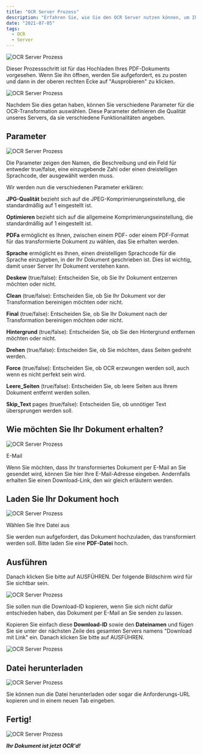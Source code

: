 ```yaml
---
title: "OCR Server Prozess"
description: "Erfahren Sie, wie Sie den OCR Server nutzen können, um Ihre PDF-Dokumente zu verarbeiten. Der erste Schritt besteht darin, Ihr Dokument hochzuladen."
date: "2021-07-05"
tags:
  - OCR
  - Server
---
```


<img src="/_images/ocr/image-9-1024x50.png" alt="OCR Server Prozess" />

Dieser Prozessschritt ist für das Hochladen Ihres PDF-Dokuments vorgesehen. Wenn Sie ihn öffnen, werden Sie aufgefordert, es zu posten und dann in der oberen rechten Ecke auf "Ausprobieren" zu klicken.

<img src="/_images/ocr/image-10-1024x143.png" alt="OCR Server Prozess" />

Nachdem Sie dies getan haben, können Sie verschiedene Parameter für die OCR-Transformation auswählen. Diese Parameter definieren die Qualität unseres Servers, da sie verschiedene Funktionalitäten angeben.

## Parameter

<img src="/_images/ocr/image-11.png" alt="OCR Server Prozess" />

Die Parameter zeigen den Namen, die Beschreibung und ein Feld für entweder true/false, eine einzugebende Zahl oder einen dreistelligen Sprachcode, der ausgewählt werden muss.

Wir werden nun die verschiedenen Parameter erklären:

**JPG-Qualität** bezieht sich auf die JPEG-Komprimierungseinstellung, die standardmäßig auf 1 eingestellt ist.

**Optimieren** bezieht sich auf die allgemeine Komprimierungseinstellung, die standardmäßig auf 1 eingestellt ist.

**PDFa** ermöglicht es Ihnen, zwischen einem PDF- oder einem PDF-Format für das transformierte Dokument zu wählen, das Sie erhalten werden.

**Sprache** ermöglicht es Ihnen, einen dreistelligen Sprachcode für die Sprache einzugeben, in der Ihr Dokument geschrieben ist. Dies ist wichtig, damit unser Server Ihr Dokument verstehen kann.

**Deskew** (true/false): Entscheiden Sie, ob Sie Ihr Dokument entzerren möchten oder nicht.

**Clean** (true/false): Entscheiden Sie, ob Sie Ihr Dokument vor der Transformation bereinigen möchten oder nicht.

**Final** (true/false): Entscheiden Sie, ob Sie Ihr Dokument nach der Transformation bereinigen möchten oder nicht.

**Hintergrund** (true/false): Entscheiden Sie, ob Sie den Hintergrund entfernen möchten oder nicht.

**Drehen** (true/false): Entscheiden Sie, ob Sie möchten, dass Seiten gedreht werden.

**Force** (true/false): Entscheiden Sie, ob OCR erzwungen werden soll, auch wenn es nicht perfekt sein wird.

**Leere_Seiten** (true/false): Entscheiden Sie, ob leere Seiten aus Ihrem Dokument entfernt werden sollen.

**Skip\_Text** pages (true/false): Entscheiden Sie, ob unnötiger Text übersprungen werden soll.

## Wie möchten Sie Ihr Dokument erhalten?

<img src="/_images/ocr/image-13-1024x94.png" alt="OCR Server Prozess" />

E-Mail

Wenn Sie möchten, dass Ihr transformiertes Dokument per E-Mail an Sie gesendet wird, können Sie hier Ihre E-Mail-Adresse eingeben. Andernfalls erhalten Sie einen Download-Link, den wir gleich erläutern werden.

## Laden Sie Ihr Dokument hoch

<img src="/_images/ocr/image-14-1024x77.png" alt="OCR Server Prozess" />

Wählen Sie Ihre Datei aus

Sie werden nun aufgefordert, das Dokument hochzuladen, das transformiert werden soll. Bitte laden Sie eine **PDF-Datei** hoch.

## Ausführen

Danach klicken Sie bitte auf AUSFÜHREN. Der folgende Bildschirm wird für Sie sichtbar sein.

<img src="/_images/ocr/image-15-1024x431.png" alt="OCR Server Prozess" />

Sie sollen nun die Download-ID kopieren, wenn Sie sich nicht dafür entschieden haben, das Dokument per E-Mail an Sie senden zu lassen.

Kopieren Sie einfach diese **Download-ID** sowie den **Dateinamen** und fügen Sie sie unter der nächsten Zeile des gesamten Servers namens "Download mit Link" ein. Danach klicken Sie bitte auf AUSFÜHREN.

<img src="/_images/ocr/image-17-1024x397.png" alt="OCR Server Prozess" />

## Datei herunterladen

<img src="/_images/ocr/image-18-1024x475.png" alt="OCR Server Prozess" />

Sie können nun die Datei herunterladen oder sogar die Anforderungs-URL kopieren und in einem neuen Tab eingeben.

## Fertig!

<img src="/_images/ocr/image-19-1024x122.png" alt="OCR Server Prozess" />

**_Ihr Dokument ist jetzt OCR'd!_**